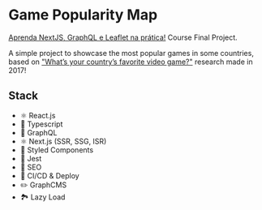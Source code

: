 # Game Popularity Map

[Aprenda NextJS, GraphQL e Leaflet na prática!](https://www.udemy.com/course/aprenda-nextjs-na-pratica/) Course Final Project.

A simple project to showcase the most popular games in some countries, based on ["What’s your country’s favorite video game?"](https://www.cabletv.com/blog/popular-video-games-world-map/) research made in 2017!

## Stack

- ⚛️ React.js
- 🧠 Typescript
- 🔮 GraphQL
- ⚛️ Next.js (SSR, SSG, ISR)
- 💅 Styled Components
- 🧪 Jest
- 🔎 SEO
- 🔂 CI/CD & Deploy
- ✏️ GraphCMS
- 🏞 Lazy Load
  